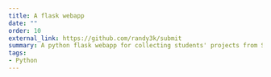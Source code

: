 ```yaml
---
title: A flask webapp
date: ""
order: 10
external_link: https://github.com/randy3k/submit
summary: A python flask webapp for collecting students' projects from STA 141B and STA 141C.
tags:
- Python
---
```

